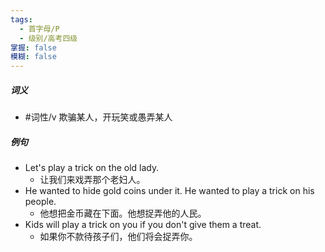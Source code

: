 ```yaml
---
tags:
  - 首字母/P
  - 级别/高考四级
掌握: false
模糊: false
---
```

##### 词义
- #词性/v  欺骗某人，开玩笑或愚弄某人
##### 例句
- Let's play a trick on the old lady.
	- 让我们来戏弄那个老妇人。
- He wanted to hide gold coins under it. He wanted to play a trick on his people.
	- 他想把金币藏在下面。他想捉弄他的人民。
- Kids will play a trick on you if you don't give them a treat.
	- 如果你不款待孩子们，他们将会捉弄你。

